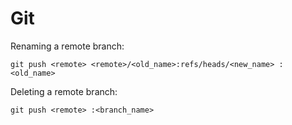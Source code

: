 Git
======

Renaming a remote branch: 

	git push <remote> <remote>/<old_name>:refs/heads/<new_name> :<old_name>

Deleting a remote branch: 

	git push <remote> :<branch_name>

